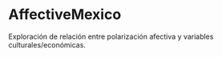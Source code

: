 # AffectiveMexico
Exploración de relación entre polarización afectiva y variables culturales/económicas. 
